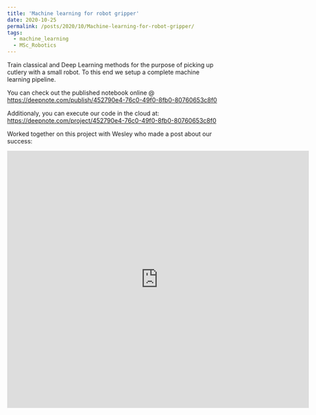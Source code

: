 ```yaml
---
title: 'Machine learning for robot gripper'
date: 2020-10-25
permalink: /posts/2020/10/Machine-learning-for-robot-gripper/
tags:
  - machine_learning
  - MSc_Robotics
---
```


Train classical and Deep Learning methods for the purpose of picking up cutlery with a small robot.
To this end we setup a complete machine learning pipeline.

You can check out the published notebook online @ https://deepnote.com/publish/452790e4-76c0-49f0-8fb0-80760653c8f0

Additionaly, you can execute our code in the cloud at: https://deepnote.com/project/452790e4-76c0-49f0-8fb0-80760653c8f0


Worked together on this project with Wesley who made a post about our success:

<iframe src="https://www.linkedin.com/embed/feed/update/urn:li:share:6737753292039872512" height="600" width="704" frameborder="0" allowfullscreen="" title="Embedded post"></iframe>